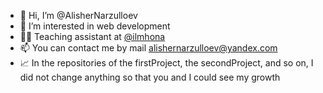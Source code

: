 - 👋 Hi, I’m @AlisherNarzulloev
- 👀 I’m interested in web development
- 👨‍💻 Teaching assistant at <a href="https://www.linkedin.com/company/ilmhona/mycompany/">@ilmhona</a>
- 📫 You can contact me by mail alishernarzulloev@yandex.com
- 📈 In the repositories of the firstProject, the secondProject, and so on, I did not change anything so that you and I could see my growth

<!---
AlisherNarzulloev/AlisherNarzulloev is a ✨ special ✨ repository because its `README.md` (this file) appears on your GitHub profile.
You can click the Preview link to take a look at your changes.
--->
